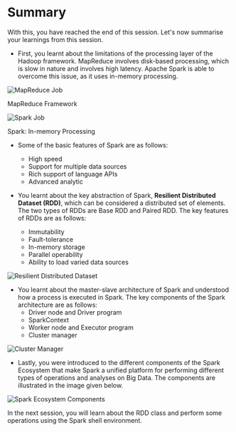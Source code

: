# Summary

With this, you have reached the end of this session. Let's now summarise your learnings from this session.

- First, you learnt about the limitations of the processing layer of the Hadoop framework. MapReduce involves disk-based processing, which is slow in nature and involves high latency. Apache Spark is able to overcome this issue, as it uses in-memory processing.

![MapReduce Job](https://i.ibb.co/XW0RJdw/Map-Reduce-Job-3.jpg)

MapReduce Framework

![Spark Job](https://i.ibb.co/6vpDw6H/Spark-Job.jpg)

Spark: In-memory Processing

- Some of the basic features of Spark are as follows:
  - High speed
  - Support for multiple data sources
  - Rich support of language APIs
  - Advanced analytic  

- You learnt about the key abstraction of Spark, **Resilient Distributed Dataset (RDD)**​, which can be considered a distributed set of elements. The two types of RDDs are Base RDD and Paired RDD. The key features of RDDs are as follows:
  - Immutability
  - Fault-tolerance
  - In-memory storage
  - Parallel operability
  - Ability to load varied data sources

![Resilient Distributed Dataset](https://i.ibb.co/f0qj2zw/RDD-Distribution.jpg)

- You learnt about the master-slave architecture of Spark and understood how a process is executed in Spark. The key components of the Spark architecture are as follows:
  - Driver node and Driver program
  - SparkContext
  - Worker node and Executor program
  - Cluster manager

![Cluster Manager](https://i.ibb.co/k9vwgN3/Cluster-Manager.png)  

- Lastly, you were introduced to the different components of the Spark Ecosystem that make Spark a unified platform for performing different types of operations and analyses on Big Data. The components are illustrated in the image given below.

![Spark Ecosystem Components](https://i.ibb.co/G0kKBQP/Spark-Ecosystem-Components.jpg)

In the next session, you will learn about the RDD class and perform some operations using the Spark shell environment.
